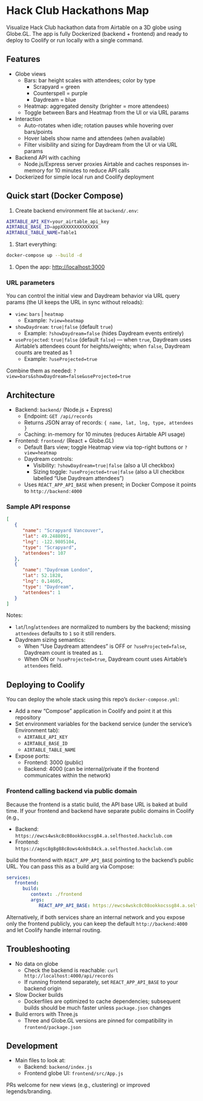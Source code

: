 # Hack Club Hackathons Map

Visualize Hack Club hackathon data from Airtable on a 3D globe using Globe.GL. The app is fully Dockerized (backend + frontend) and ready to deploy to Coolify or run locally with a single command.

## Features

- Globe views
   - Bars: bar height scales with attendees; color by type
      - Scrapyard = green
      - Counterspell = purple
      - Daydream = blue
   - Heatmap: aggregated density (brighter = more attendees)
   - Toggle between Bars and Heatmap from the UI or via URL params
- Interaction
   - Auto-rotates when idle; rotation pauses while hovering over bars/points
   - Hover labels show name and attendees (when available)
   - Filter visibility and sizing for Daydream from the UI or via URL params
- Backend API with caching
   - Node.js/Express server proxies Airtable and caches responses in-memory for 10 minutes to reduce API calls
- Dockerized for simple local run and Coolify deployment

## Quick start (Docker Compose)

1. Create backend environment file at `backend/.env`:

```bash
AIRTABLE_API_KEY=your_airtable_api_key
AIRTABLE_BASE_ID=appXXXXXXXXXXXXXX
AIRTABLE_TABLE_NAME=Table1
```

1. Start everything:

```bash
docker-compose up --build -d
```

1. Open the app: <http://localhost:3000>

### URL parameters

You can control the initial view and Daydream behavior via URL query params (the UI keeps the URL in sync without reloads):

- `view`: `bars` | `heatmap`
   - Example: `?view=heatmap`
- `showDaydream`: `true|false` (default `true`)
   - Example: `?showDaydream=false` (hides Daydream events entirely)
- `useProjected`: `true|false` (default `false`) — when `true`, Daydream uses Airtable’s attendees count for heights/weights; when `false`, Daydream counts are treated as 1
   - Example: `?useProjected=true`

Combine them as needed: `?view=bars&showDaydream=false&useProjected=true`

## Architecture

- Backend: `backend/` (Node.js + Express)
   - Endpoint: `GET /api/records`
   - Returns JSON array of records: `{ name, lat, lng, type, attendees }`
   - Caching: in-memory for 10 minutes (reduces Airtable API usage)
- Frontend: `frontend/` (React + Globe.GL)
   - Default Bars view; toggle Heatmap view via top-right buttons or `?view=heatmap`
   - Daydream controls:
      - Visibility: `?showDaydream=true|false` (also a UI checkbox)
      - Sizing toggle: `?useProjected=true|false` (also a UI checkbox labelled “Use Daydream attendees”)
   - Uses `REACT_APP_API_BASE` when present; in Docker Compose it points to `http://backend:4000`

### Sample API response

```json
[
   {
      "name": "Scrapyard Vancouver",
      "lat": 49.2488091,
      "lng": -122.9805104,
      "type": "Scrapyard",
      "attendees": 107
   },
   {
      "name": "Daydream London",
      "lat": 52.1828,
      "lng": 0.14605,
      "type": "Daydream",
      "attendees": 1
   }
]
```

Notes:

- `lat`/`lng`/`attendees` are normalized to numbers by the backend; missing `attendees` defaults to `1` so it still renders.
- Daydream sizing semantics:
   - When “Use Daydream attendees” is OFF or `?useProjected=false`, Daydream count is treated as `1`.
   - When ON or `?useProjected=true`, Daydream count uses Airtable’s `attendees` field.

## Deploying to Coolify

You can deploy the whole stack using this repo’s `docker-compose.yml`:

- Add a new “Compose” application in Coolify and point it at this repository
- Set environment variables for the backend service (under the service’s Environment tab):
   - `AIRTABLE_API_KEY`
   - `AIRTABLE_BASE_ID`
   - `AIRTABLE_TABLE_NAME`
- Expose ports:
   - Frontend: 3000 (public)
   - Backend: 4000 (can be internal/private if the frontend communicates within the network)

### Frontend calling backend via public domain

Because the frontend is a static build, the API base URL is baked at build time. If your frontend and backend have separate public domains in Coolify (e.g.,

- Backend: `https://ewcs4wskc8c08ookkocssg84.a.selfhosted.hackclub.com`
- Frontend: `https://agsc8g8g88c8ows4ok0s84ck.a.selfhosted.hackclub.com`

build the frontend with `REACT_APP_API_BASE` pointing to the backend’s public URL. You can pass this as a build arg via Compose:

```yaml
services:
   frontend:
      build:
         context: ./frontend
         args:
            REACT_APP_API_BASE: https://ewcs4wskc8c08ookkocssg84.a.selfhosted.hackclub.com
```

Alternatively, if both services share an internal network and you expose only the frontend publicly, you can keep the default `http://backend:4000` and let Coolify handle internal routing.

## Troubleshooting

- No data on globe
   - Check the backend is reachable: `curl http://localhost:4000/api/records`
   - If running frontend separately, set `REACT_APP_API_BASE` to your backend origin
- Slow Docker builds
   - Dockerfiles are optimized to cache dependencies; subsequent builds should be much faster unless `package.json` changes
- Build errors with Three.js
   - Three and Globe.GL versions are pinned for compatibility in `frontend/package.json`

## Development

- Main files to look at:
   - Backend: `backend/index.js`
   - Frontend globe UI: `frontend/src/App.js`

PRs welcome for new views (e.g., clustering) or improved legends/branding.
